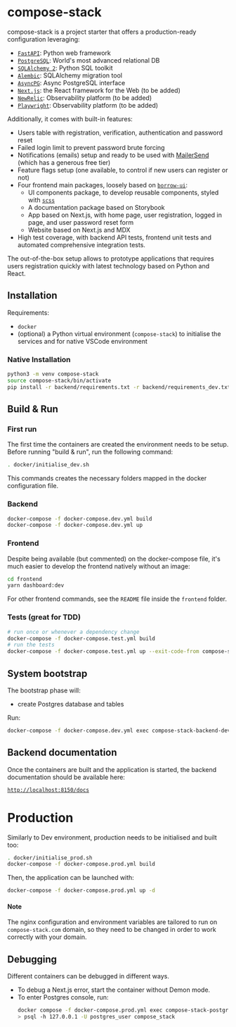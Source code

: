 # compose-stack

compose-stack is a project starter that offers a production-ready
configuration leveraging:

- [`FastAPI`](https://fastapi.tiangolo.com/): Python web framework
- [`PostgreSQL`](https://www.postgresql.org/): World's most advanced relational DB
- [`SQLAlchemy 2`](https://www.sqlalchemy.org/): Python SQL toolkit
- [`Alembic`](https://alembic.sqlalchemy.org/en/latest/): SQLAlchemy migration tool
- [`AsyncPG`](https://magicstack.github.io/asyncpg/current/): Async PostgreSQL interface
- [`Next.js`](https://nextjs.org/): the React framework for the Web (to be added)
- [`NewRelic`](https://newrelic.com/): Observability platform (to be added)
- [`Playwright`](https://playwright.dev/): Observability platform (to be added)

Additionally, it comes with built-in features:

- Users table with registration, verification, authentication and password reset
- Failed login limit to prevent password brute forcing
- Notifications (emails) setup and ready to be used with
  [MailerSend](https://www.mailersend.com/) (which has a generous free tier)
- Feature flags setup (one available, to control if new users can register or not)
- Four frontend main packages, loosely based on
  [`borrow-ui`](https://www.borrow-ui.dev):
  - UI components package, to develop reusable components, styled with
    [`scss`](https://sass-lang.com/)
  - A documentation package based on Storybook
  - App based on Next.js, with home page, user registration, logged in page, and user
    password reset form
  - Website based on Next.js and MDX
- High test coverage, with backend API tests, frontend unit tests and
  automated comprehensive integration tests.

The out-of-the-box setup allows to prototype applications that requires users
registration quickly with latest technology based on Python and React.

## Installation

Requirements:

- `docker`
- (optional) a Python virtual environment (`compose-stack`) to initialise
  the services and for native VSCode environment

### Native Installation

```sh
python3 -m venv compose-stack
source compose-stack/bin/activate
pip install -r backend/requirements.txt -r backend/requirements_dev.txt
```

## Build & Run

### First run

The first time the containers are created the environment
needs to be setup.
Before running "build & run", run the following command:

```sh
. docker/initialise_dev.sh
```

This commands creates the necessary folders mapped in the docker
configuration file.

### Backend

```sh
docker-compose -f docker-compose.dev.yml build
docker-compose -f docker-compose.dev.yml up
```

### Frontend

Despite being available (but commented) on the docker-compose file,
it's much easier to develop the frontend natively without an image:

```sh
cd frontend
yarn dashboard:dev
```

For other frontend commands, see the `README` file inside the
`frontend` folder.

### Tests (great for TDD)

```sh
# run once or whenever a dependency change
docker-compose -f docker-compose.test.yml build
# run the tests
docker-compose -f docker-compose.test.yml up --exit-code-from compose-stack-api-test
```

## System bootstrap

The bootstrap phase will:

- create Postgres database and tables

Run:

```sh
docker-compose -f docker-compose.dev.yml exec compose-stack-backend-dev alembic upgrade head
```

## Backend documentation

Once the containers are built and the application is started,
the backend documentation should be available here:

[`http://localhost:8150/docs`](http://localhost:8150/docs)

# Production

Similarly to Dev environment, production needs to be initialised and built too:

```sh
. docker/initialise_prod.sh
docker-compose -f docker-compose.prod.yml build
```

Then, the application can be launched with:

```sh
docker-compose -f docker-compose.prod.yml up -d
```

#### Note

The nginx configuration and environment variables are tailored to run on `compose-stack.com` domain,
so they need to be changed in order to work correctly with your domain.

## Debugging

Different containers can be debugged in different ways.

- To debug a Next.js error, start the container without Demon mode.
- To enter Postgres console, run:
  ```sh
  docker compose -f docker-compose.prod.yml exec compose-stack-postgres-prod bash
  > psql -h 127.0.0.1 -U postgres_user compose_stack
  ```
